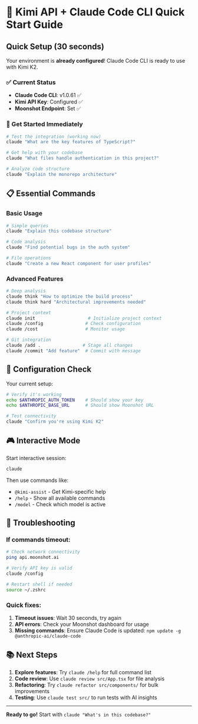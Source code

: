 # 🚀 Kimi API + Claude Code CLI Quick Start Guide

## Quick Setup (30 seconds)

Your environment is **already configured**! Claude Code CLI is ready to use with Kimi K2.

### ✅ Current Status
- **Claude Code CLI**: v1.0.61 ✅
- **Kimi API Key**: Configured ✅
- **Moonshot Endpoint**: Set ✅

### 🎯 Get Started Immediately

```bash
# Test the integration (working now)
claude "What are the key features of TypeScript?"

# Get help with your codebase
claude "What files handle authentication in this project?"

# Analyze code structure
claude "Explain the monorepo architecture"
```

## 📋 Essential Commands

### Basic Usage
```bash
# Simple queries
claude "Explain this codebase structure"

# Code analysis
claude "Find potential bugs in the auth system"

# File operations
claude "Create a new React component for user profiles"
```

### Advanced Features
```bash
# Deep analysis
claude think "How to optimize the build process"
claude think hard "Architectural improvements needed"

# Project context
claude init                    # Initialize project context
claude /config                # Check configuration
claude /cost                  # Monitor usage

# Git integration
claude /add .                # Stage all changes
claude /commit "Add feature"  # Commit with message
```

## 🔧 Configuration Check

Your current setup:
```bash
# Verify it's working
echo $ANTHROPIC_AUTH_TOKEN    # Should show your key
echo $ANTHROPIC_BASE_URL      # Should show Moonshot URL

# Test connectivity
claude "Confirm you're using Kimi K2"
```

## 🎮 Interactive Mode

Start interactive session:
```bash
claude
```

Then use commands like:
- `@kimi-assist` - Get Kimi-specific help
- `/help` - Show all available commands
- `/model` - Check which model is active

## 🚨 Troubleshooting

### If commands timeout:
```bash
# Check network connectivity
ping api.moonshot.ai

# Verify API key is valid
claude /config

# Restart shell if needed
source ~/.zshrc
```

### Quick fixes:
1. **Timeout issues**: Wait 30 seconds, try again
2. **API errors**: Check your Moonshot dashboard for usage
3. **Missing commands**: Ensure Claude Code is updated: `npm update -g @anthropic-ai/claude-code`

## 📚 Next Steps

1. **Explore features**: Try `claude /help` for full command list
2. **Code review**: Use `claude review src/App.tsx` for file analysis
3. **Refactoring**: Try `claude refactor src/components/` for bulk improvements
4. **Testing**: Use `claude test src/` to run tests with AI insights

---
**Ready to go!** Start with `claude "What's in this codebase?"`